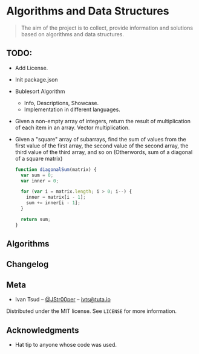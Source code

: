 # Algorithms and Data Structures

> The aim of the project is to collect, provide information and solutions based on algorithms and data structures.

## TODO:

- Add License.

- Init package.json

- Bublesort Algorithm

  - Info, Descriptions, Showcase.
  - Implementation in different languages.

- Given a non-empty array of integers, return the result of multiplication of each item in an array. Vector multiplication.

- Given a "square" array of subarrays, find the sum of values from the first value of the first array, the second value of the second array, the third value of the third array, and so on (Otherwords, sum of a diagonal of a square matrix)

  ```javascript
  function diagonalSum(matrix) {
    var sum = 0;
    var inner = 0;

    for (var i = matrix.length; i > 0; i--) {
      inner = matrix[i - 1];
      sum += inner[i - 1];
    }

    return sum;
  }
  ```

## Algorithms

## Changelog

## Meta

- Ivan Tsud – [@JStr00per](https://twitter.com/JStr00per) – ivts@tuta.io

Distributed under the MIT license. See `LICENSE` for more information.

## Acknowledgments

- Hat tip to anyone whose code was used.
